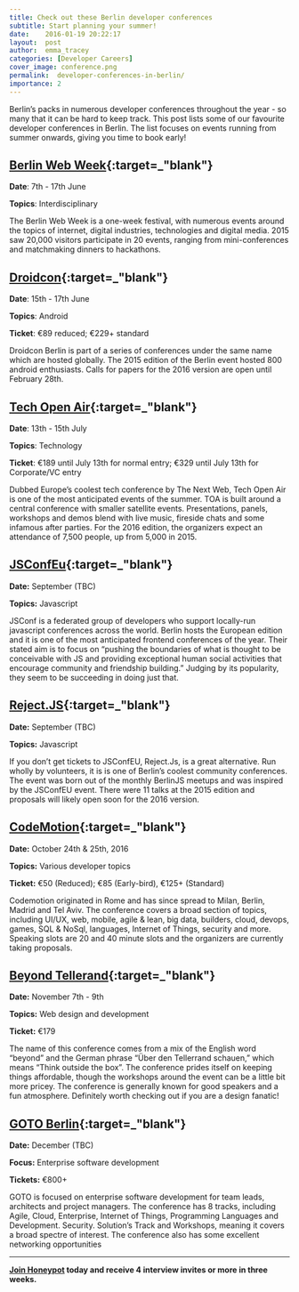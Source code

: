 ```yaml
---
title: Check out these Berlin developer conferences
subtitle: Start planning your summer!
date:    2016-01-19 20:22:17
layout:  post
author:  emma_tracey
categories: [Developer Careers]
cover_image: conference.png
permalink:  developer-conferences-in-berlin/
importance: 2
---
```


Berlin’s packs in numerous developer conferences throughout the year - so many that it can be hard to keep track. This post lists some of our favourite developer conferences in Berlin. The list focuses on events running from summer onwards, giving you time to book early!

<!--more--> 

## [Berlin Web Week][1]{:target=_"blank"}

**Date**: 7th - 17th June

**Topics**: Interdisciplinary

The Berlin Web Week is a one-week festival, with numerous events around the topics of internet, digital industries, technologies and digital media. 2015 saw 20,000 visitors participate in 20 events, ranging from mini-conferences and matchmaking dinners to hackathons.

## [Droidcon][2]{:target=_"blank"}

**Date**: 15th - 17th June

**Topics**: Android

**Ticket**: €89 reduced; €229+ standard


Droidcon Berlin is part of a series of conferences under the same name which are hosted globally. The 2015 edition of the Berlin event hosted 800 android enthusiasts. Calls for papers for the 2016 version are open until February 28th.

## [Tech Open Air][3]{:target=_"blank"}

**Date**: 13th - 15th July

**Topics**: Technology

**Ticket**:  €189 until July 13th for normal entry; €329 until July 13th for Corporate/VC entry

Dubbed Europe’s coolest tech conference by The Next Web, Tech Open Air is one of the most anticipated events of the summer. TOA is built around a central conference with smaller satellite events. Presentations, panels, workshops and demos blend with live music, fireside chats and some infamous after parties.  For the 2016 edition, the organizers expect an attendance of 7,500 people, up from 5,000 in 2015.

## [JSConfEu][5]{:target=_"blank"}

**Date:** September (TBC)

**Topics:** Javascript

JSConf is a federated group of developers who support locally-run javascript conferences across the world. Berlin hosts the European edition and it is one of the most anticipated frontend conferences of the year. Their stated aim is to focus on “pushing the boundaries of what is thought to be conceivable with JS and providing exceptional human social activities that encourage community and friendship building.” Judging by its popularity, they seem to be succeeding in doing just that.


## [Reject.JS][6]{:target=_"blank"}

**Date:** September (TBC)

**Topics:** Javascript

If you don’t get tickets to JSConfEU, Reject.Js, is a great alternative.  Run wholly by volunteers, it is is one of Berlin’s coolest community conferences.  The event was born out of the monthly BerlinJS meetups and was inspired by the JSConfEU event. There were 11 talks at the 2015 edition and proposals will likely open soon for the 2016 version.


## [CodeMotion][7]{:target=_"blank"}

**Date:** October 24th & 25th, 2016

**Topics:**  Various developer topics

**Ticket:**  €50 (Reduced); €85 (Early-bird), €125+ (Standard)

Codemotion originated in Rome and has since spread to Milan, Berlin, Madrid and Tel Aviv. The conference covers a broad section of topics, including UI/UX, web, mobile, agile & lean, big data, builders, cloud, devops, games, SQL & NoSql, languages, Internet of Things, security and more. Speaking slots are 20 and 40 minute slots and the organizers are currently taking proposals.

## [Beyond Tellerand][4]{:target=_"blank"}

**Date:** November 7th - 9th

**Topics:**  Web design and development

**Ticket:** €179

The name of this conference comes from a mix of the English word “beyond” and the German phrase “Über den Tellerrand schauen,” which means “Think outside the box”. The conference prides itself on keeping things affordable, though the workshops around the event can be a little bit more pricey. The conference is generally known for good speakers and a fun atmosphere. Definitely worth checking out if you are a design fanatic!


## [GOTO Berlin][8]{:target=_"blank"}

**Date:** December (TBC)

**Focus:** Enterprise software development

**Tickets:** €800+

GOTO is focused on enterprise software development for team leads, architects and project managers.  The conference has 8 tracks, including Agile, Cloud, Enterprise, Internet of Things, Programming Languages and Development. Security. Solution’s Track and Workshops, meaning it covers a broad spectre of interest.  The conference also has some excellent networking opportunities


* * *

**[Join Honeypot][9] today and receive 4 interview invites or more in three weeks.**


[1]: http://berlinwebweek.de/?lang=en
[2]: http://de.droidcon.com/
[3]: http://toa.berlin/
[4]: http://beyondtellerrand.com/
[5]: http://2015.jsconf.eu/
[6]: http://rejectjs.org/
[7]: http://berlin2015.codemotionworld.com/
[8]: http://gotocon.com/berlin-2015
[9]: https://app.honeypot.io/users/sign_up?utm_source=blog&utm_medium=organic&utm_term=e&utm_content=160104&utm_campaign=dev-no
